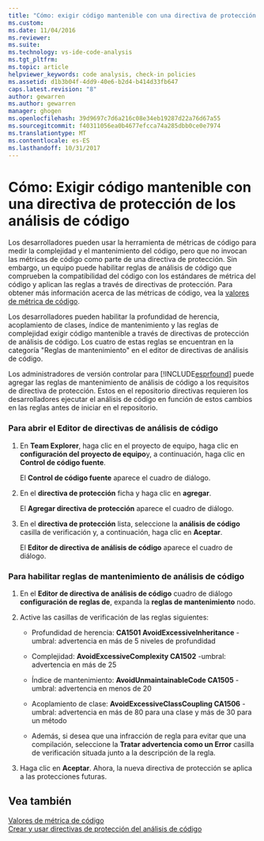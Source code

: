 ```yaml
---
title: "Cómo: exigir código mantenible con una directiva de protección de análisis de código | Documentos de Microsoft"
ms.custom: 
ms.date: 11/04/2016
ms.reviewer: 
ms.suite: 
ms.technology: vs-ide-code-analysis
ms.tgt_pltfrm: 
ms.topic: article
helpviewer_keywords: code analysis, check-in policies
ms.assetid: d1b3b04f-4dd9-40e6-b2d4-b414d33fb647
caps.latest.revision: "8"
author: gewarren
ms.author: gewarren
manager: ghogen
ms.openlocfilehash: 39d9697c7d6a216c08e34eb19287d22a76d67a55
ms.sourcegitcommit: f40311056ea0b4677efcca74a285dbb0ce0e7974
ms.translationtype: MT
ms.contentlocale: es-ES
ms.lasthandoff: 10/31/2017
---
```

# <a name="how-to-enforce-maintainable-code-with-a-code-analysis-check-in-policy"></a>Cómo: Exigir código mantenible con una directiva de protección de los análisis de código
Los desarrolladores pueden usar la herramienta de métricas de código para medir la complejidad y el mantenimiento del código, pero que no invocan las métricas de código como parte de una directiva de protección. Sin embargo, un equipo puede habilitar reglas de análisis de código que comprueben la compatibilidad del código con los estándares de métrica del código y aplican las reglas a través de directivas de protección. Para obtener más información acerca de las métricas de código, vea la [valores de métrica de código](../code-quality/code-metrics-values.md).  
  
 Los desarrolladores pueden habilitar la profundidad de herencia, acoplamiento de clases, índice de mantenimiento y las reglas de complejidad exigir código mantenible a través de directivas de protección de análisis de código. Los cuatro de estas reglas se encuentran en la categoría "Reglas de mantenimiento" en el editor de directivas de análisis de código.  
  
 Los administradores de versión controlar para [!INCLUDE[esprfound](../code-quality/includes/esprfound_md.md)] puede agregar las reglas de mantenimiento de análisis de código a los requisitos de directiva de protección. Estos en el repositorio directivas requieren los desarrolladores ejecutar el análisis de código en función de estos cambios en las reglas antes de iniciar en el repositorio.  
  
### <a name="to-open-the-code-analysis-policy-editor"></a>Para abrir el Editor de directivas de análisis de código  
  
1.  En **Team Explorer**, haga clic en el proyecto de equipo, haga clic en **configuración del proyecto de equipo**y, a continuación, haga clic en **Control de código fuente**.  
  
     El **Control de código fuente** aparece el cuadro de diálogo.  
  
2.  En el **directiva de protección** ficha y haga clic en **agregar**.  
  
     El **Agregar directiva de protección** aparece el cuadro de diálogo.  
  
3.  En el **directiva de protección** lista, seleccione la **análisis de código** casilla de verificación y, a continuación, haga clic en **Aceptar**.  
  
     El **Editor de directiva de análisis de código** aparece el cuadro de diálogo.  
  
### <a name="to-enable-code-analysis-maintainability-rules"></a>Para habilitar reglas de mantenimiento de análisis de código  
  
1.  En el **Editor de directiva de análisis de código** cuadro de diálogo **configuración de reglas de**, expanda la **reglas de mantenimiento** nodo.  
  
2.  Active las casillas de verificación de las reglas siguientes:  
  
    -   Profundidad de herencia: **CA1501 AvoidExcessiveInheritance** -umbral: advertencia en más de 5 niveles de profundidad  
  
    -   Complejidad: **AvoidExcessiveComplexity CA1502** -umbral: advertencia en más de 25  
  
    -   Índice de mantenimiento: **AvoidUnmaintainableCode CA1505** -umbral: advertencia en menos de 20  
  
    -   Acoplamiento de clase: **AvoidExcessiveClassCoupling CA1506** -umbral: advertencia en más de 80 para una clase y más de 30 para un método  
  
    -   Además, si desea que una infracción de regla para evitar que una compilación, seleccione la **Tratar advertencia como un Error** casilla de verificación situada junto a la descripción de la regla.  
  
3.  Haga clic en **Aceptar**. Ahora, la nueva directiva de protección se aplica a las protecciones futuras.  
  
## <a name="see-also"></a>Vea también  
 [Valores de métrica de código](../code-quality/code-metrics-values.md)   
 [Crear y usar directivas de protección del análisis de código](../code-quality/creating-and-using-code-analysis-check-in-policies.md)